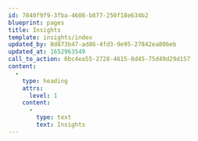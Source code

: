 ```yaml
---
id: 7840f9f9-3fba-4608-b877-250f18e634b2
blueprint: pages
title: Insights
template: insights/index
updated_by: 8d873b47-ad86-4fd3-9e95-27842ea80beb
updated_at: 1652963549
call_to_action: 6bc4ea55-2728-4615-8d45-75d49d29d157
content:
  -
    type: heading
    attrs:
      level: 1
    content:
      -
        type: text
        text: Insights
---
```

